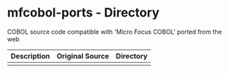 # mfcobol-ports - Directory
COBOL source code compatible with 'Micro Focus COBOL' ported from the web

| Description | Original Source | Directory |
|-|-|-|
| | | |
